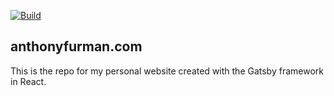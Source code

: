 [![Build](https://github.com/inkyant/website-personal/actions/workflows/main.yaml/badge.svg)](https://github.com/inkyant/website-personal/actions/workflows/main.yaml)
## anthonyfurman.com

This is the repo for my personal website created with the Gatsby framework in React.

